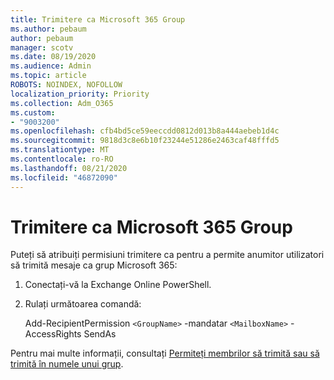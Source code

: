 ```yaml
---
title: Trimitere ca Microsoft 365 Group
ms.author: pebaum
author: pebaum
manager: scotv
ms.date: 08/19/2020
ms.audience: Admin
ms.topic: article
ROBOTS: NOINDEX, NOFOLLOW
localization_priority: Priority
ms.collection: Adm_O365
ms.custom:
- "9003200"
ms.openlocfilehash: cfb4bd5ce59eeccdd0812d013b8a444aebeb1d4c
ms.sourcegitcommit: 9818d3c8e6b10f23244e51286e2463caf48fffd5
ms.translationtype: MT
ms.contentlocale: ro-RO
ms.lasthandoff: 08/21/2020
ms.locfileid: "46872090"
---
```

# <a name="send-as-microsoft-365-group"></a>Trimitere ca Microsoft 365 Group

Puteți să atribuiți permisiuni trimitere ca pentru a permite anumitor utilizatori să trimită mesaje ca grup Microsoft 365:  

1. Conectați-vă la Exchange Online PowerShell.  

2. Rulați următoarea comandă:  

    Add-RecipientPermission `<GroupName>` -mandatar `<MailboxName>` -AccessRights SendAs

Pentru mai multe informații, consultați [Permiteți membrilor să trimită sau să trimită în numele unui grup](https://docs.microsoft.com/microsoft-365/admin/create-groups/allow-members-to-send-as-or-send-on-behalf-of-group?view=o365-worldwide).